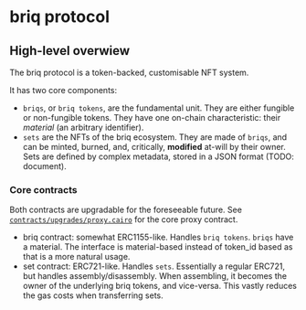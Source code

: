 # briq protocol

## High-level overwiew

The briq protocol is a token-backed, customisable NFT system.

It has two core components:
- `briqs`, or `briq tokens`, are the fundamental unit. They are either fungible or non-fungible tokens. They have one on-chain characteristic: their _material_ (an arbitrary identifier).
- `sets` are the NFTs of the briq ecosystem. They are made of `briqs`, and can be minted, burned, and, critically, **modified** at-will by their owner. Sets are defined by complex metadata, stored in a JSON format (TODO: document).

### Core contracts

Both contracts are upgradable for the foreseeable future. See [`contracts/upgrades/proxy.cairo`](../contracts/upgrades/proxy.cairo) for the core proxy contract.

 - briq contract: somewhat ERC1155-like. Handles `briq tokens`. `briqs` have a material. The interface is material-based instead of token_id based as that is a more natural usage.
 - set contract: ERC721-like. Handles `sets`. Essentially a regular ERC721, but handles assembly/disassembly. When assembling, it becomes the owner of the underlying briq tokens, and vice-versa. This vastly reduces the gas costs when transferring sets.
